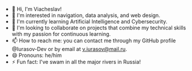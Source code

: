 - 👋 Hi, I'm Viacheslav!
- 👀 I'm interested in navigation, data analysis, and web design.
- 🌱 I'm currently learning Artificial Intelligence and Cybersecurity.
- 💞 I'm looking to collaborate on projects that combine my technical skills with my passion for continuous learning.
- 📫 How to reach me: you can contact me through my GitHub profile @Iurasov-Dev or by email at v.iurasov@mail.ru.
- 😄 Pronouns: he/him
- ⚡️ Fun fact: I've swam in all the major rivers in Russia!

<!---
Iurasov-Dev/Iurasov-Dev is a ✨ special ✨ repository because its `README.md` (this file) appears on your GitHub profile.
You can click the Preview link to take a look at your changes.
--->

